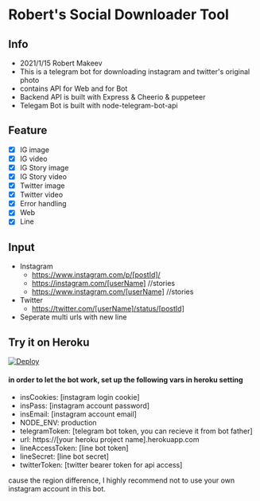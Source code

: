 # Robert's Social Downloader Tool

## Info

- 2021/1/15 Robert Makeev
- This is a telegram bot for downloading instagram and twitter's original photo
- contains API for Web and for Bot
- Backend API is built with Express & Cheerio & puppeteer
- Telegam Bot is built with node-telegram-bot-api

## Feature

- [X] IG image
- [X] IG video
- [X] IG Story image
- [X] IG Story video
- [X] Twitter image
- [X] Twitter video
- [X] Error handling
- [X] Web
- [X] Line

## Input

- Instagram
  - https://www.instagram.com/p/[postId]/
  - https://instagram.com/[userName] //stories
  - https://www.instagram.com/[userName] //stories
- Twitter
  - https://twitter.com/[userName]/status/[postId]
- Seperate multi urls with new line

## Try it on Heroku

[![Deploy](https://www.herokucdn.com/deploy/button.svg)](https://heroku.com/deploy)

#### in order to let the bot work, set up the following vars in heroku setting

- insCookies: [instagram login cookie]
- insPass: [instagram account password]
- insEmail: [instagram account email]
- NODE_ENV: production
- telegramToken: [telegram bot token, you can recieve it from bot father]
- url: https://[your heroku project name].herokuapp.com
- lineAccessToken: [line bot token]
- lineSecret: [line bot secret]
- twitterToken: [twitter bearer token for api access]

cause the region difference, I highly recommend not to use your own instagram account in this bot.

